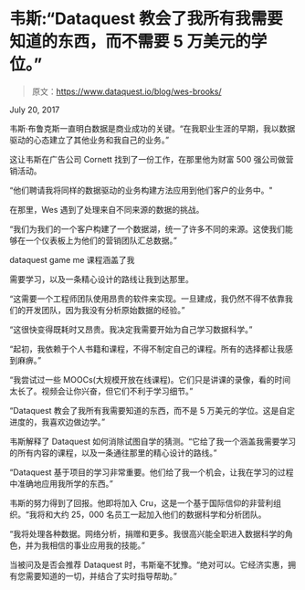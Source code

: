 # 韦斯:“Dataquest 教会了我所有我需要知道的东西，而不需要 5 万美元的学位。”

> 原文：<https://www.dataquest.io/blog/wes-brooks/>

July 20, 2017

韦斯·布鲁克斯一直明白数据是商业成功的关键。“在我职业生涯的早期，我以数据驱动的心态建立了其他业务和我自己的业务。”

这让韦斯在广告公司 Cornett 找到了一份工作，在那里他为财富 500 强公司做营销活动。

“他们聘请我将同样的数据驱动的业务构建方法应用到他们客户的业务中。"

在那里，Wes 遇到了处理来自不同来源的数据的挑战。

“我们为我们的一个客户构建了一个数据湖，统一了许多不同的来源。这使我们能够在一个仪表板上为他们的营销团队汇总数据。”

dataquest game me 课程涵盖了我

需要学习，以及一条精心设计的路线让我到达那里。

“这需要一个工程师团队使用昂贵的软件来实现。一旦建成，我仍然不得不依靠我们的开发团队，因为我没有分析原始数据的经验。”

“这很快变得既耗时又昂贵。我决定我需要开始为自己学习数据科学。”

“起初，我依赖于个人书籍和课程，不得不制定自己的课程。所有的选择都让我感到麻痹。”

“我尝试过一些 MOOCs(大规模开放在线课程)。它们只是讲课的录像，看的时间太长了。视频会让你兴奋，但它们不利于学习细节。”

“Dataquest 教会了我所有我需要知道的东西，而不是 5 万美元的学位。这是自定进度的，我喜欢边做边学。”

韦斯解释了 Dataquest 如何消除试图自学的猜测。“它给了我一个涵盖我需要学习的所有内容的课程，以及一条通往那里的精心设计的路线。”

“Dataquest 基于项目的学习非常重要。他们给了我一个机会，让我在学习的过程中准确地应用我所学的东西。”

韦斯的努力得到了回报。他即将加入 Cru，这是一个基于国际信仰的非营利组织。“我将和大约 25，000 名员工一起加入他们的数据科学和分析团队。

“我将处理各种数据。网络分析，捐赠和更多。我很高兴能全职进入数据科学的角色，并为我相信的事业应用我的技能。”

当被问及是否会推荐 Dataquest 时，韦斯毫不犹豫。“绝对可以。它经济实惠，拥有您需要知道的一切，并结合了实时指导帮助。”